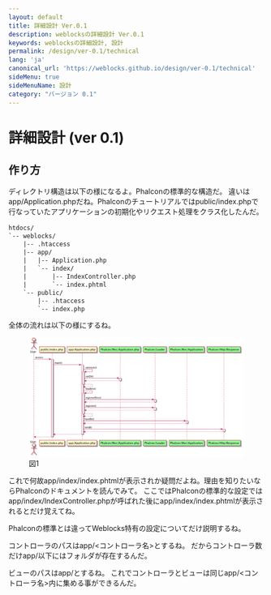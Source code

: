 ```yaml
---
layout: default
title: 詳細設計 Ver.0.1 
description: weblocksの詳細設計 Ver.0.1
keywords: weblocksの詳細設計, 設計
permalink: /design/ver-0.1/technical
lang: 'ja'
canonical_url: 'https://weblocks.github.io/design/ver-0.1/technical'
sideMenu: true
sideMenuName: 設計
category: "バージョン 0.1"
---
```

<div class="container-fluid">
  <div class="row">
    <div class="col">
      <h1>詳細設計 (ver 0.1)</h1>
    </div>
  </div>
  <div class="row">
    <div class="col-12">
      <h2>作り方</h2>
      <p>
        ディレクトリ構造は以下の様になるよ。Phalconの標準的な構造だ。
        違いはapp/Application.phpだね。Phalconのチュートリアルではpublic/index.phpで行なっていたアプリケーションの初期化やリクエスト処理をクラス化したんだ。
      </p>
      <p>
        <pre><code class="language-treeview">htdocs/
`-- weblocks/
    |-- .htaccess
    |-- app/
    |   |-- Application.php
    |   `-- index/
    |       |-- IndexController.php
    |       `-- index.phtml
    `-- public/
        |-- .htaccess
        `-- index.php</code></pre>
      </p>
      <p>
        全体の流れは以下の様にするね。
      </p>
      <p>
        <figure class="figure">
          <img src="/assets/images/design/ver-0.1/overall_sequence.png" class="figure-img img-fluid rounded m-0" alt="sequence">
          <figcaption class="figure-caption text-right">図1</figcaption>
        </figure>
      </p>
      <p>
        これで何故app/index/index.phtmlが表示されか疑問だよね。理由を知りたいならPhalconのドキュメントを読んでみて。
        ここではPhalconの標準的な設定ではapp/index/IndexController.phpが呼ばれた後にapp/index/index.phtmlが表示されるとだけ覚えてね。
      </p>
      <p>
        Phalconの標準とは違ってWeblocks特有の設定についてだけ説明するね。
      </p>
      <p>
        コントローラのパスはapp/&lt;コントローラ名&gt;とするね。
        だからコントローラ数だけapp/以下にはフォルダが存在するんだ。
      </p>
      <p>
        ビューのパスはapp/とするね。
        これでコントローラとビューは同じapp/&lt;コントローラ名&gt;内に集める事ができるんだ。
      </p>
    </div>
  </div>
</div>
